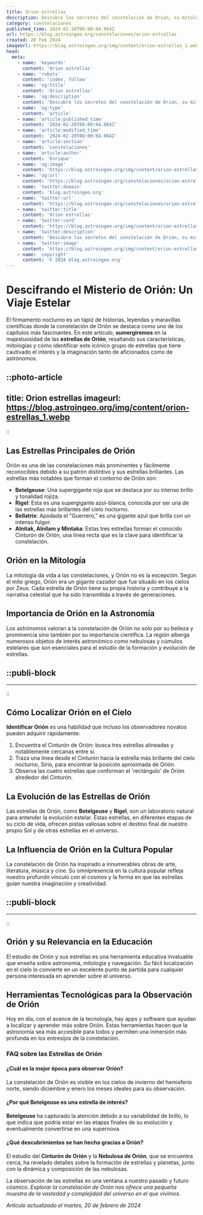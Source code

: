 ```yaml
---
title: Orion estrellas
description: Descubre los secretos del constelación de Orión, su mitología, estrellas brillantes y cómo encontrarlo en el cielo nocturno.
category: constelaciones
published_time: 2024-02-20T08:00:04.064Z
url: https://blog.astroingeo.org/constelaciones/orion-estrellas
created: 20 Feb 2024
imageUrl: https://blog.astroingeo.org/img/content/orion-estrellas_1.webp
head:
  meta:
    - name: 'keywords'
      content: 'Orion estrellas'
    - name: 'robots'
      content: 'index, follow'
    - name: 'og:title'
      content: 'Orion estrellas'
    - name: 'og:description'
      content: 'Descubre los secretos del constelación de Orión, su mitología, estrellas brillantes y cómo encontrarlo en el cielo nocturno.'
    - name: 'og:type'
      content: 'article'
    - name: 'article:published_time'
      content: '2024-02-20T08:00:04.064Z'
    - name: 'article:modified_time'
      content: '2024-02-20T08:00:04.064Z'
    - name: 'article:section'
      content: 'constelaciones'
    - name: 'article:author'
      content: 'Enrique'
    - name: 'og:image'
      content: 'https://blog.astroingeo.org/img/content/orion-estrellas_1.webp'
    - name: 'og:url'
      content: 'https://blog.astroingeo.org/constelaciones/orion-estrellas'
    - name: 'twitter:domain'
      content: 'blog.astroingeo.org'
    - name: 'twitter:url'
      content: 'https://blog.astroingeo.org/constelaciones/orion-estrellas'
    - name: 'twitter:title'
      content: 'Orion estrellas'
    - name: 'twitter:card'
      content: 'https://blog.astroingeo.org/img/content/orion-estrellas_1.webp'
    - name: 'twitter:description'
      content: 'Descubre los secretos del constelación de Orión, su mitología, estrellas brillantes y cómo encontrarlo en el cielo nocturno.'
    - name: 'twitter:image'
      content: 'https://blog.astroingeo.org/img/content/orion-estrellas_1.webp'
    - name: 'copyright'
      content: '© 2024 blog.astroingeo.org'
---
```

# Descifrando el Misterio de Orión: Un Viaje Estelar

El firmamento nocturno es un tapiz de historias, leyendas y maravillas científicas donde la constelación de Orión se destaca como uno de los capítulos más fascinantes. En este artículo, **sumergiremos** en la majestuosidad de las **estrellas de Orión**, resaltando sus características, mitologías y cómo identificar este icónico grupo de estrellas que tiene cautivado el interés y la imaginación tanto de aficionados como de astrónomos.


::photo-article
---
title: Orion estrellas
imageurl: https://blog.astroingeo.org/img/content/orion-estrellas_1.webp
---
::



## Las Estrellas Principales de Orión

Orión es una de las constelaciones más prominentes y fácilmente reconocibles debido a su patrón distintivo y sus estrellas brillantes. Las estrellas más notables que forman el contorno de Orión son:

- **Betelgeuse**: Una supergigante roja que se destaca por su intenso brillo y tonalidad rojiza.
- **Rigel**: Esta es una supergigante azul-blanca, conocida por ser una de las estrellas más brillantes del cielo nocturno.
- **Bellatrix**: Apodada el "Guerrero," es una gigante azul que brilla con un intenso fulgor.
- **Alnitak, Alnilam y Mintaka**: Estas tres estrellas forman el conocido Cinturón de Orión, una línea recta que es la clave para identificar la constelación.

## Orión en la Mitología

La mitología da vida a las constelaciones, y Orión no es la excepción. Según el mito griego, Orión era un gigante cazador que fue situado en los cielos por Zeus. Cada estrella de Orión tiene su propia historia y contribuye a la narrativa celestial que ha sido transmitida a través de generaciones.

## Importancia de Orión en la Astronomía

Los astrónomos valoran a la constelación de Orión no solo por su belleza y prominencia sino también por su importancia científica. La región alberga numerosos objetos de interés astronómico como nebulosas y cúmulos estelares que son esenciales para el estudio de la formación y evolución de estrellas.


  ::publi-block
  ---
  ---
  ::
  
  

## Cómo Localizar Orión en el Cielo

**Identificar Orión** es una habilidad que incluso los observadores novatos pueden adquirir rápidamente:

1. Encuentra el Cinturón de Orión: busca tres estrellas alineadas y notablemente cercanas entre sí.
2. Traza una línea desde el Cinturón hacia la estrella más brillante del cielo nocturno, Sirio, para encontrar la posición aproximada de Orión.
3. Observa las cuatro estrellas que conforman el 'rectángulo' de Orión alrededor del Cinturón.

## La Evolución de las Estrellas de Orión

Las estrellas de Orión, como **Betelgeuse** y **Rigel**, son un laboratorio natural para entender la evolución estelar. Estas estrellas, en diferentes etapas de su ciclo de vida, ofrecen pistas valiosas sobre el destino final de nuestro propio Sol y de otras estrellas en el universo.

## La Influencia de Orión en la Cultura Popular

La constelación de Orión ha inspirado a innumerables obras de arte, literatura, música y cine. Su omnipresencia en la cultura popular refleja nuestro profundo vínculo con el cosmos y la forma en que las estrellas guían nuestra imaginación y creatividad.


  ::publi-block
  ---
  ---
  ::
  
  

## Orión y su Relevancia en la Educación

El estudio de Orión y sus estrellas es una herramienta educativa invaluable que enseña sobre astronomía, mitología y navegación. Su fácil localización en el cielo lo convierte en un excelente punto de partida para cualquier persona interesada en aprender sobre el universo.

## Herramientas Tecnológicas para la Observación de Orión

Hoy en día, con el avance de la tecnología, hay apps y software que ayudan a localizar y aprender más sobre Orión. Estas herramientas hacen que la astronomía sea más accesible para todos y permiten una inmersión más profunda en los entresijos de la constelación.

### FAQ sobre las Estrellas de Orión

#### **¿Cuál es la mejor época para observar Orión?**
La constelación de Orión es visible en los cielos de invierno del hemisferio norte, siendo diciembre y enero los meses ideales para su observación.

#### **¿Por qué Betelgeuse es una estrella de interés?**
**Betelgeuse** ha capturado la atención debido a su variabilidad de brillo, lo que indica que podría estar en las etapas finales de su evolución y eventualmente convertirse en una supernova.

#### **¿Qué descubrimientos se han hecho gracias a Orión?**
El estudio del **Cinturón de Orión** y la **Nebulosa de Orión**, que se encuentra cerca, ha revelado detalles sobre la formación de estrellas y planetas, junto con la dinámica y composición de las nebulosas.

La observación de las estrellas es una ventana a nuestro pasado y futuro cósmico. *Explorar la constelación de Orión nos ofrece una pequeña muestra de la vastedad y complejidad del universo en el que vivimos.*

_Artículo actualizado el martes, 20 de febrero de 2024_